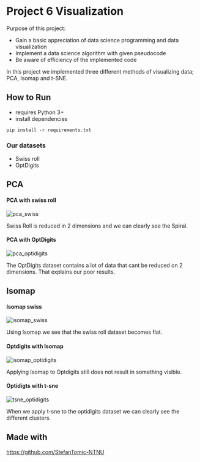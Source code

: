# Project 6 Visualization

Purpose of this project:
- Gain a basic appreciation of data science programming and data visualization
- Implement a data science algorithm with given pseudocode
- Be aware of efficiency of the implemented code


In this project we implemented three different methods of visualizing data; PCA, Isomap and t-SNE.


## How to Run
- requires Python 3+
- install dependencies 

```properties
pip install -r requirements.txt
```

### Our datasets
- Swiss roll
- OptDigits 

## PCA

#### PCA with swiss roll
![pca_swiss](https://user-images.githubusercontent.com/113537402/190419082-b2a98b9a-904f-4ddc-8d55-b14e8f15e8db.PNG)

Swiss Roll is reduced in 2 dimensions and we can clearly see the Spiral.

#### PCA with OptDigits 
![pca_optidigits](https://user-images.githubusercontent.com/113537402/190419264-19547e93-6116-4a65-b93a-06f5db714a98.PNG)

The OptDigits dataset contains a lot of data that cant be reduced on 2 dimensions. That explains our poor results. 

## Isomap

#### Isomap swiss
![isomap_swiss](https://user-images.githubusercontent.com/113537402/190419350-235aa999-4a43-444c-a946-1c3a2050a874.PNG)

Using Isomap we see that the swiss roll dataset becomes flat. 

#### Optdigits with Isomap
![isomap_optidigits](https://user-images.githubusercontent.com/113537402/190419520-3bf130a0-2157-4680-8f4f-c57be03acb3f.PNG)

Applying Isomap to Optdigits still does not result in something visible. 

#### Optidigts with t-sne

![tsne_optidigits](https://user-images.githubusercontent.com/113537402/190419612-64be4bba-80c1-40ae-9d55-650ad28fde87.PNG)

When we apply t-sne to the optidigits dataset we can clearly see the different clusters. 

## Made with

https://github.com/StefanTomic-NTNU



